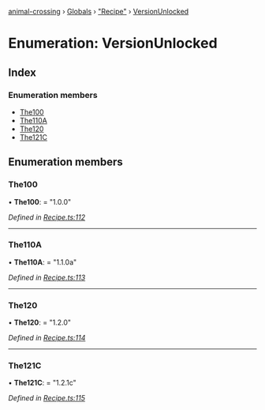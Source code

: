 [animal-crossing](../README.md) › [Globals](../globals.md) › ["Recipe"](../modules/_recipe_.md) › [VersionUnlocked](_recipe_.versionunlocked.md)

# Enumeration: VersionUnlocked

## Index

### Enumeration members

* [The100](_recipe_.versionunlocked.md#the100)
* [The110A](_recipe_.versionunlocked.md#the110a)
* [The120](_recipe_.versionunlocked.md#the120)
* [The121C](_recipe_.versionunlocked.md#the121c)

## Enumeration members

###  The100

• **The100**: = "1.0.0"

*Defined in [Recipe.ts:112](https://github.com/Norviah/animal-crossing/blob/44de0e0/module/types/Recipe.ts#L112)*

___

###  The110A

• **The110A**: = "1.1.0a"

*Defined in [Recipe.ts:113](https://github.com/Norviah/animal-crossing/blob/44de0e0/module/types/Recipe.ts#L113)*

___

###  The120

• **The120**: = "1.2.0"

*Defined in [Recipe.ts:114](https://github.com/Norviah/animal-crossing/blob/44de0e0/module/types/Recipe.ts#L114)*

___

###  The121C

• **The121C**: = "1.2.1c"

*Defined in [Recipe.ts:115](https://github.com/Norviah/animal-crossing/blob/44de0e0/module/types/Recipe.ts#L115)*
